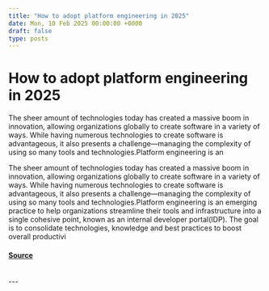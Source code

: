 ```yaml
---
title: "How to adopt platform engineering in 2025"
date: Mon, 10 Feb 2025 00:00:00 +0000
draft: false
type: posts
---
```

# How to adopt platform engineering in 2025





The sheer amount of technologies today has created a massive boom in innovation, allowing organizations globally to create software in a variety of ways. While having numerous technologies to create software is advantageous, it also presents a challenge—managing the complexity of using so many tools and technologies.Platform engineering is an

The sheer amount of technologies today has created a massive boom in innovation, allowing organizations globally to create software in a variety of ways. While having numerous technologies to create software is advantageous, it also presents a challenge—managing the complexity of using so many tools and technologies.Platform engineering is an emerging practice to help organizations streamline their tools and infrastructure into a single cohesive point, known as an internal developer portal(IDP). The goal is to consolidate technologies, knowledge and best practices to boost overall productivi

#### [Source](https://www.redhat.com/en/blog/how-adopt-platform-engineering-2025)

<br/>
---
